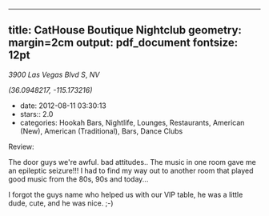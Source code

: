
---
title: CatHouse Boutique Nightclub
geometry: margin=2cm
output: pdf_document
fontsize: 12pt
---

_3900 Las Vegas Blvd S_, _NV_

*(36.0948217, -115.173216)*

- date: 2012-08-11 03:30:13
- stars:: 2.0
-  categories: Hookah Bars, Nightlife, Lounges, Restaurants, American (New), American (Traditional), Bars, Dance Clubs

Review:

The door guys we're awful.  bad attitudes..  The music in one room gave me an epileptic seizure!!!  I had to find my way out to another room that played good music from the 80s, 90s and today...  

I forgot the guys name who helped us with our VIP table, he was a little dude, cute, and he was nice. ;-)

